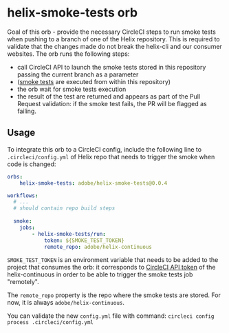 # helix-smoke-tests orb

Goal of this orb - provide the necessary CircleCI steps to run smoke tests when pushing to a branch of one of the Helix repository. This is required to validate that the changes made do not break the helix-cli and our consumer websites. The orb runs the following steps:

* call CircleCI API to launch the smoke tests stored in this repository passing the current branch as a parameter
* ([smoke tests](../../config.yml) are executed from within this repository)
* the orb wait for smoke tests execution
* the result of the test are returned and appears as part of the Pull Request validation: if the smoke test fails, the PR will be flagged as failing.

## Usage

To integrate this orb to a CircleCI config, include the following line to `.circleci/config.yml` of Helix repo that needs to trigger the smoke when code is changed:

```yml
orbs:
    helix-smoke-tests: adobe/helix-smoke-tests@0.0.4

workflows:
  # ...
  # should contain repo build steps
  
  smoke:
    jobs:
        - helix-smoke-tests/run:
            token: ${SMOKE_TEST_TOKEN}
            remote_repo: adobe/helix-continuous
```

`SMOKE_TEST_TOKEN` is an environment variable that needs to be added to the project that consumes the orb: it corresponds to [CircleCI API token](https://circleci.com/gh/adobe/helix-continuous/edit#api) of the helix-continuous in order to be able to trigger the smoke tests job "remotely".

The `remote_repo` property is the repo where the smoke tests are stored. For now, it is always `adobe/helix-continuous`.

You can validate the new `config.yml` file with command: `circleci config process .circleci/config.yml`